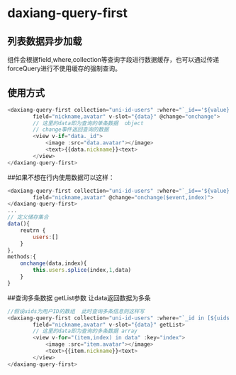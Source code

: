 # daxiang-query-first
## 列表数据异步加载
组件会根据field,where,collection等查询字段进行数据缓存，也可以通过传递forceQuery进行不使用缓存的强制查询。
## 使用方式
```javascript
<daxiang-query-first collection="uni-id-users" :where="`_id=='${value}'`" getone
		field="nickname,avatar" v-slot="{data}" @change="onchange">
		// 这里的data即为查询的单条数据  object
		// change事件返回查询的数据
		<view v-if="data._id">
			<image :src="data.avatar"></image>
			<text>{{data.nickname}}<text>
		</view>
</daxiang-query-first>
```
##如果不想在行内使用数据可以这样：
```javascript
<daxiang-query-first collection="uni-id-users" :where="`_id=='${value}'`" getone
		field="nickname,avatar" @change="onchange($event,index)">
</daxiang-query-first>
...
// 定义储存集合
data(){
	reutrn {
		users:[]
	}
},
methods:{
	onchange(data,index){
		this.users.splice(index,1,data)
	}
}
```
##查询多条数据
 getList参数 让data返回数据为多条
```javascript
//假设uids为用户ID的数组  此时查询多条信息则这样写
<daxiang-query-first collection="uni-id-users" :where="`_id in [${uids.map(v=>`'${v}'`).join(',')}]`" getone
		field="nickname,avatar" v-slot="{data}" getList>
		// 这里的data即为查询的多条数据 array 
		<view v-for="(item,index) in data" :key="index">
			<image :src="item.avatar"></image>
			<text>{{item.nickname}}<text>
		</view> 
</daxiang-query-first>
```